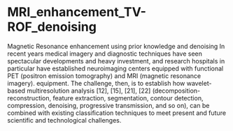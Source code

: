 # MRI_enhancement_TV-ROF_denoising
Magnetic Resonance enhancement using prior knowledge and denoising
In recent years medical imagery and diagnostic techniques have seen spectacular developments and heavy investment, and research hospitals in particular have established neuroimaging centers equipped with functional PET (positron emission tomography) and MRI (magnetic resonance imagery).  equipment. The challenge, then, is to establish how wavelet-based multiresolution analysis [12], [15], [21], [22] (decomposition-reconstruction, feature extraction, segmentation, contour detection, compression, denoising, progressive transmission, and so on), can be combined with existing classification techniques to meet present and future scientific and technological challenges.
